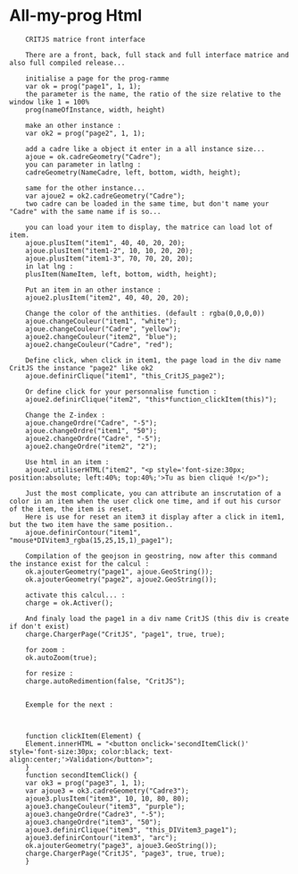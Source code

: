 # All-my-prog Html

        CRITJS matrice front interface

        There are a front, back, full stack and full interface matrice and also full compiled release...

        initialise a page for the prog-ramme
        var ok = prog("page1", 1, 1);
        the parameter is the name, the ratio of the size relative to the window like 1 = 100%
        prog(nameOfInstance, width, height)

        make an other instance :
        var ok2 = prog("page2", 1, 1);

        add a cadre like a object it enter in a all instance size...
        ajoue = ok.cadreGeometry("Cadre"); 
        you can parameter in latlng :
        cadreGeometry(NameCadre, left, bottom, width, height); 

        same for the other instance...
        var ajoue2 = ok2.cadreGeometry("Cadre");
        two cadre can be loaded in the same time, but don't name your "Cadre" with the same name if is so...

        you can load your item to display, the matrice can load lot of item.
        ajoue.plusItem("item1", 40, 40, 20, 20);
        ajoue.plusItem("item1-2", 10, 10, 20, 20);
        ajoue.plusItem("item1-3", 70, 70, 20, 20);
        in lat lng :
        plusItem(NameItem, left, bottom, width, height); 

        Put an item in an other instance :
        ajoue2.plusItem("item2", 40, 40, 20, 20);

        Change the color of the anthities. (default : rgba(0,0,0,0))
        ajoue.changeCouleur("item1", "white"); 
        ajoue.changeCouleur("Cadre", "yellow"); 
        ajoue2.changeCouleur("item2", "blue"); 
        ajoue2.changeCouleur("Cadre", "red"); 

        Define click, when click in item1, the page load in the div name CritJS the instance "page2" like ok2
        ajoue.definirClique("item1", "this_CritJS_page2");

        Or define click for your personnalise function :
        ajoue2.definirClique("item2", "this*function_clickItem(this)");

        Change the Z-index :
        ajoue.changeOrdre("Cadre", "-5");
        ajoue.changeOrdre("item1", "50");
        ajoue2.changeOrdre("Cadre", "-5");
        ajoue2.changeOrdre("item2", "2");

        Use html in an item :
        ajoue2.utiliserHTML("item2", "<p style='font-size:30px; position:absolute; left:40%; top:40%;'>Tu as bien cliqué !</p>");

        Just the most complicate, you can attribute an inscrutation of a color in an item when the user click one time, and if out his cursor of the item, the item is reset.
        Here is use for reset an item3 it display after a click in item1, but the two item have the same position..
        ajoue.definirContour("item1", "mouse*DIVitem3_rgba(15,25,15,1)_page1");

        Compilation of the geojson in geostring, now after this command the instance exist for the calcul :
        ok.ajouterGeometry("page1", ajoue.GeoString());
        ok.ajouterGeometry("page2", ajoue2.GeoString());

        activate this calcul... :
        charge = ok.Activer(); 

        And finaly load the page1 in a div name CritJS (this div is create if don't exist)
        charge.ChargerPage("CritJS", "page1", true, true);

        for zoom :
        ok.autoZoom(true);

        for resize :
        charge.autoRedimention(false, "CritJS");


        Exemple for the next :



        function clickItem(Element) {
        Element.innerHTML = "<button onclick='secondItemClick()' style='font-size:30px; color:black; text-align:center;'>Validation</button>";
        }
        function secondItemClick() {
        var ok3 = prog("page3", 1, 1);
        var ajoue3 = ok3.cadreGeometry("Cadre3"); 
        ajoue3.plusItem("item3", 10, 10, 80, 80);
        ajoue3.changeCouleur("item3", "purple"); 
        ajoue3.changeOrdre("Cadre3", "-5");
        ajoue3.changeOrdre("item3", "50");
        ajoue3.definirClique("item3", "this_DIVitem3_page1");
        ajoue3.definirContour("item3", "arc");
        ok.ajouterGeometry("page3", ajoue3.GeoString());
        charge.ChargerPage("CritJS", "page3", true, true);
        }
